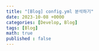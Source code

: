 ```yaml
---
title: "[Blog] config.yml 분석하기"
date: 2023-10-08 +0000
categories: [Develop, Blog]
tags: [Blog]
math: true
published : false
---
```


